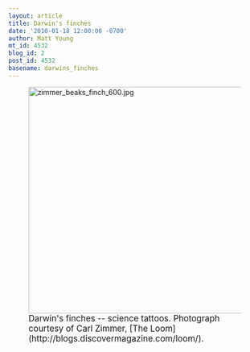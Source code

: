 ```yaml
---
layout: article
title: Darwin's finches
date: '2010-01-18 12:00:00 -0700'
author: Matt Young
mt_id: 4532
blog_id: 2
post_id: 4532
basename: darwins_finches
---
```

<figure>
<a href="http://blogs.discovermagazine.com/loom/science-tattoo-emporium/"><img src="http://pandasthumb.org/archives/2010/01/17/zimmer_beaks_finch_600.jpg" alt="zimmer_beaks_finch_600.jpg" width="600" height="450" /></a>
<figcaption markdown="span">
<big>Darwin's finches -- science tattoos.  Photograph courtesy of Carl Zimmer, [The Loom](http://blogs.discovermagazine.com/loom/).</big>

</figcaption>
</figure>
